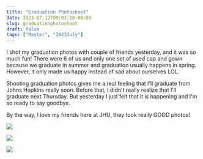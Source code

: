 ```yaml
---
title: "Graduation Photoshoot"
date: 2023-07-12T09:03:20-08:00
slug: graduationphotoshoot
draft: false
tags: ["Master", "2023July"]
---
```


I shot my graduation photos with couple of friends yesterday, and it was so much fun! There were 6 of us and only one set of used cap and gown because we graduate in summer and graduation usually happens in spring. However, it only made us happy instead of sad about ourselves LOL. 

Shooting graduation photos gives me a real feeling that I'll graduate from Johns Hopkins really soon. Before that, I didn't really realize that I'll graduate next Thursday. But yesterday I just felt that it is happening and I'm so ready to say goodbye. 

By the way, I love my friends here at JHU, they took really GOOD photos!


![][photo1]

[photo1]: images/1.jpg

![][photo2]

[photo2]: images/123.jpg


![][photo3]

[photo3]: images/3.jpg

